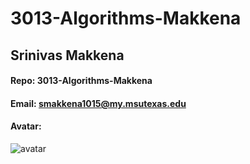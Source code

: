 # 3013-Algorithms-Makkena
## Srinivas Makkena
#### Repo: 3013-Algorithms-Makkena
#### Email: smakkena1015@my.msutexas.edu
#### Avatar:
![avatar](https://user-images.githubusercontent.com/32659482/236496455-61470d46-0818-4009-897f-52fc3916aeec.jpg)
